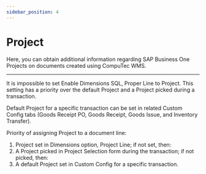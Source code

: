 ```yaml
---
sidebar_position: 4
---
```


# Project

Here, you can obtain additional information regarding SAP Business One Projects on documents created using CompuTec WMS.

---

It is impossible to set Enable Dimensions SQL, Proper Line to Project. This setting has a priority over the default Project and a Project picked during a transaction.

Default Project for a specific transaction can be set in related Custom Config tabs (Goods Receipt PO, Goods Receipt, Goods Issue, and Inventory Transfer).

Priority of assigning Project to a document line:

1. Project set in Dimensions option, Project Line; if not set, then:
2. A Project picked in Project Selection form during the transaction; if not picked, then:
3. A default Project set in Custom Config for a specific transaction.
